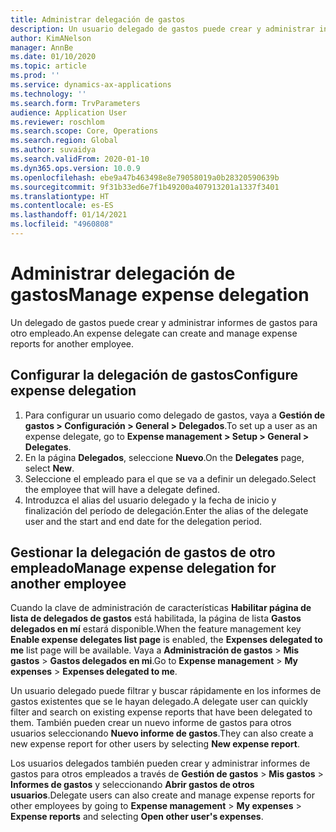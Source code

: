 ```yaml
---
title: Administrar delegación de gastos
description: Un usuario delegado de gastos puede crear y administrar informes de gastos de otro empleado de la organización.
author: KimANelson
manager: AnnBe
ms.date: 01/10/2020
ms.topic: article
ms.prod: ''
ms.service: dynamics-ax-applications
ms.technology: ''
ms.search.form: TrvParameters
audience: Application User
ms.reviewer: roschlom
ms.search.scope: Core, Operations
ms.search.region: Global
ms.author: suvaidya
ms.search.validFrom: 2020-01-10
ms.dyn365.ops.version: 10.0.9
ms.openlocfilehash: ebe9a47b463498e8e79058019a0b28320590639b
ms.sourcegitcommit: 9f31b33ed6e7f1b49200a407913201a1337f3401
ms.translationtype: HT
ms.contentlocale: es-ES
ms.lasthandoff: 01/14/2021
ms.locfileid: "4960808"
---
```

# <a name="manage-expense-delegation"></a><span data-ttu-id="08173-103">Administrar delegación de gastos</span><span class="sxs-lookup"><span data-stu-id="08173-103">Manage expense delegation</span></span>

<span data-ttu-id="08173-104">Un delegado de gastos puede crear y administrar informes de gastos para otro empleado.</span><span class="sxs-lookup"><span data-stu-id="08173-104">An expense delegate can create and manage expense reports for another employee.</span></span>

## <a name="configure-expense-delegation"></a><span data-ttu-id="08173-105">Configurar la delegación de gastos</span><span class="sxs-lookup"><span data-stu-id="08173-105">Configure expense delegation</span></span>

1. <span data-ttu-id="08173-106">Para configurar un usuario como delegado de gastos, vaya a **Gestión de gastos > Configuración > General > Delegados**.</span><span class="sxs-lookup"><span data-stu-id="08173-106">To set up a user as an expense delegate, go to **Expense management > Setup > General > Delegates**.</span></span>
2. <span data-ttu-id="08173-107">En la página **Delegados**, seleccione **Nuevo**.</span><span class="sxs-lookup"><span data-stu-id="08173-107">On the **Delegates** page, select **New**.</span></span>
3. <span data-ttu-id="08173-108">Seleccione el empleado para el que se va a definir un delegado.</span><span class="sxs-lookup"><span data-stu-id="08173-108">Select the employee that will have a delegate defined.</span></span> 
4. <span data-ttu-id="08173-109">Introduzca el alias del usuario delegado y la fecha de inicio y finalización del período de delegación.</span><span class="sxs-lookup"><span data-stu-id="08173-109">Enter the alias of the delegate user and the start and end date for the delegation period.</span></span>

## <a name="manage-expense-delegation-for-another-employee"></a><span data-ttu-id="08173-110">Gestionar la delegación de gastos de otro empleado</span><span class="sxs-lookup"><span data-stu-id="08173-110">Manage expense delegation for another employee</span></span>

<span data-ttu-id="08173-111">Cuando la clave de administración de características **Habilitar página de lista de delegados de gastos** está habilitada, la página de lista **Gastos delegados en mí** estará disponible.</span><span class="sxs-lookup"><span data-stu-id="08173-111">When the feature management key **Enable expense delegates list page** is enabled, the **Expenses delegated to me** list page will be available.</span></span> <span data-ttu-id="08173-112">Vaya a **Administración de gastos** > **Mis gastos** > **Gastos delegados en mi**.</span><span class="sxs-lookup"><span data-stu-id="08173-112">Go to **Expense management** > **My expenses** > **Expenses delegated to me**.</span></span>

<span data-ttu-id="08173-113">Un usuario delegado puede filtrar y buscar rápidamente en los informes de gastos existentes que se le hayan delegado.</span><span class="sxs-lookup"><span data-stu-id="08173-113">A delegate user can quickly filter and search on existing expense reports that have been delegated to them.</span></span> <span data-ttu-id="08173-114">También pueden crear un nuevo informe de gastos para otros usuarios seleccionando **Nuevo informe de gastos**.</span><span class="sxs-lookup"><span data-stu-id="08173-114">They can also create a new expense report for other users by selecting **New expense report**.</span></span>

<span data-ttu-id="08173-115">Los usuarios delegados también pueden crear y administrar informes de gastos para otros empleados a través de **Gestión de gastos** > **Mis gastos** > **Informes de gastos** y seleccionando **Abrir gastos de otros usuarios**.</span><span class="sxs-lookup"><span data-stu-id="08173-115">Delegate users can also create and manage expense reports for other employees by going to **Expense management** > **My expenses** > **Expense reports** and selecting **Open other user's expenses**.</span></span>
